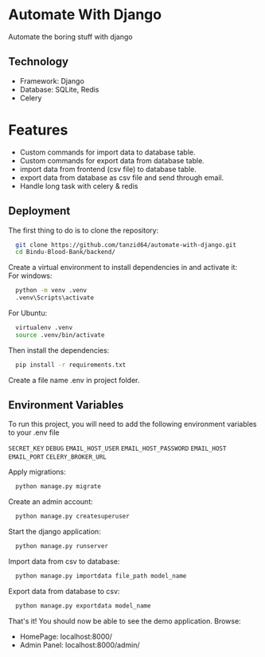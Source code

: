 # Automate With Django

Automate the boring stuff with django

## Technology

- Framework: Django
- Database: SQLite, Redis
- Celery

# Features

- Custom commands for import data to database table.
- Custom commands for export data from database table.
- import data from frontend (csv file) to database table.
- export data from database as csv file and send through email.
- Handle long task with celery & redis

## Deployment

The first thing to do is to clone the repository:

```bash
  git clone https://github.com/tanzid64/automate-with-django.git
  cd Bindu-Blood-Bank/backend/
```

Create a virtual environment to install dependencies in and activate it:
<br/>
For windows:

```bash
  python -m venv .venv
  .venv\Scripts\activate
```

For Ubuntu:

```bash
  virtualenv .venv
  source .venv/bin/activate
```

Then install the dependencies:

```bash
  pip install -r requirements.txt
```

Create a file name .env in project folder.

## Environment Variables

To run this project, you will need to add the following environment variables to your .env file

`SECRET_KEY`
`DEBUG`
`EMAIL_HOST_USER`
`EMAIL_HOST_PASSWORD`
`EMAIL_HOST`
`EMAIL_PORT`
`CELERY_BROKER_URL`

Apply migrations:

```bash
  python manage.py migrate
```

Create an admin account:

```bash
  python manage.py createsuperuser
```

Start the django application:

```bash
  python manage.py runserver
```

Import data from csv to database:

```bash
  python manage.py importdata file_path model_name
```

Export data from database to csv:

```bash
  python manage.py exportdata model_name
```

That's it! You should now be able to see the demo application.
Browse:

- HomePage: localhost:8000/
- Admin Panel: localhost:8000/admin/

